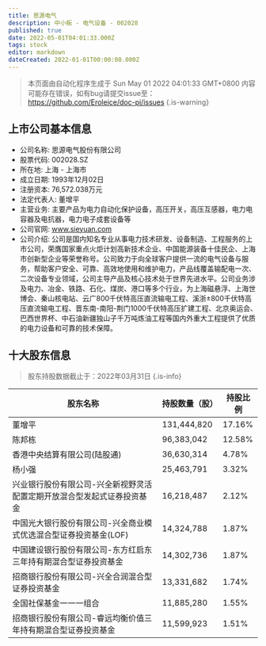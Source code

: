 ```yaml
---
title: 思源电气
description: 中小板 - 电气设备 - 002028
published: true
date: 2022-05-01T04:01:33.000Z
tags: stock
editor: markdown
dateCreated: 2022-01-01T00:00:00.000Z
---
```


> 本页面由自动化程序生成于 Sun May 01 2022 04:01:33 GMT+0800
> 内容可能存在错误，如有bug请提交issue至：https://github.com/Eroleice/doc-pi/issues
{.is-warning}

## 上市公司基本信息
- 公司名称: 思源电气股份有限公司
- 股票代码: 002028.SZ
- 所在地: 上海 - 上海市
- 成立日期: 1993年12月02日
- 注册资本: 76,572.038万元
- 法定代表人: 董增平
- 主营业务: 主要产品为电力自动化保护设备，高压开关，高压互感器，电力电容器及电抗器，电力电子成套设备等
- 公司官网: www.sieyuan.com
- 公司介绍: 公司是国内知名专业从事电力技术研发、设备制造、工程服务的上市公司，荣膺国家重点火炬计划高新技术企业、中国能源装备十佳民企、上海市创新型企业等荣誉称号。公司致力于向全球客户提供一流的电气设备与服务，帮助客户安全、可靠、高效地使用和维护电力，产品线覆盖输配电一次、二次设备专业领域，公司主导产品及核心技术处于世界先进水平。公司业务涉及电力、冶金、铁路、石化、煤炭、港口等多个行业，为上海磁悬浮、上海世博会、秦山核电站、云广800千伏特高压直流输电工程、溪浙±800千伏特高压直流输电工程、晋东南-南阳-荆门1000千伏特高压扩建工程、北京奥运会、巴西世界杯、中石油新疆独山子千万吨炼油工程等国内外重大工程提供了优质的电力设备和可靠的技术保障。


## 十大股东信息
> 股东持股数据截止于：2022年03月31日
{.is-info}

| 股东名称 | 持股数量（股） | 持股比例 |
| --- | --- | --- |
| 董增平 | 131,444,820 | 17.16% |
| 陈邦栋 | 96,383,042 | 12.58% |
| 香港中央结算有限公司(陆股通) | 36,630,314 | 4.78% |
| 杨小强 | 25,463,791 | 3.32% |
| 兴业银行股份有限公司-兴全新视野灵活配置定期开放混合型发起式证券投资基金 | 16,218,487 | 2.12% |
| 中国光大银行股份有限公司-兴全商业模式优选混合型证券投资基金(LOF) | 14,324,788 | 1.87% |
| 中国建设银行股份有限公司-东方红启东三年持有期混合型证券投资基金 | 14,302,736 | 1.87% |
| 招商银行股份有限公司-兴全合润混合型证券投资基金 | 13,331,682 | 1.74% |
| 全国社保基金一一一组合 | 11,885,280 | 1.55% |
| 招商银行股份有限公司-睿远均衡价值三年持有期混合型证券投资基金 | 11,599,923 | 1.51% |





